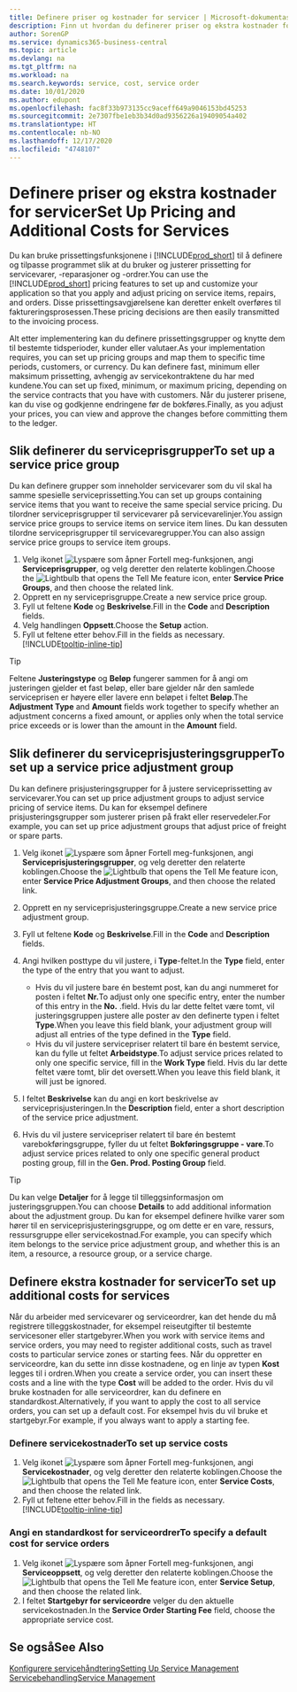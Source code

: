 ```yaml
---
title: Definere priser og kostnader for servicer | Microsoft-dokumentasjon
description: Finn ut hvordan du definerer priser og ekstra kostnader for servicer.
author: SorenGP
ms.service: dynamics365-business-central
ms.topic: article
ms.devlang: na
ms.tgt_pltfrm: na
ms.workload: na
ms.search.keywords: service, cost, service order
ms.date: 10/01/2020
ms.author: edupont
ms.openlocfilehash: fac8f33b973135cc9aceff649a9046153bd45253
ms.sourcegitcommit: 2e7307fbe1eb3b34d0ad9356226a19409054a402
ms.translationtype: HT
ms.contentlocale: nb-NO
ms.lasthandoff: 12/17/2020
ms.locfileid: "4748107"
---
```

# <a name="set-up-pricing-and-additional-costs-for-services"></a><span data-ttu-id="a8c02-103">Definere priser og ekstra kostnader for servicer</span><span class="sxs-lookup"><span data-stu-id="a8c02-103">Set Up Pricing and Additional Costs for Services</span></span>
<span data-ttu-id="a8c02-104">Du kan bruke prissettingsfunksjonene i [!INCLUDE[prod_short](includes/prod_short.md)] til å definere og tilpasse programmet slik at du bruker og justerer prissetting for servicevarer, -reparasjoner og -ordrer.</span><span class="sxs-lookup"><span data-stu-id="a8c02-104">You can use the [!INCLUDE[prod_short](includes/prod_short.md)] pricing features to set up and customize your application so that you apply and adjust pricing on service items, repairs, and orders.</span></span> <span data-ttu-id="a8c02-105">Disse prissettingsavgjørelsene kan deretter enkelt overføres til faktureringsprosessen.</span><span class="sxs-lookup"><span data-stu-id="a8c02-105">These pricing decisions are then easily transmitted to the invoicing process.</span></span>  
  
<span data-ttu-id="a8c02-106">Alt etter implementering kan du definere prissettingsgrupper og knytte dem til bestemte tidsperioder, kunder eller valutaer.</span><span class="sxs-lookup"><span data-stu-id="a8c02-106">As your implementation requires, you can set up pricing groups and map them to specific time periods, customers, or currency.</span></span> <span data-ttu-id="a8c02-107">Du kan definere fast, minimum eller maksimum prissetting, avhengig av servicekontraktene du har med kundene.</span><span class="sxs-lookup"><span data-stu-id="a8c02-107">You can set up fixed, minimum, or maximum pricing, depending on the service contracts that you have with customers.</span></span> <span data-ttu-id="a8c02-108">Når du justerer prisene, kan du vise og godkjenne endringene før de bokføres.</span><span class="sxs-lookup"><span data-stu-id="a8c02-108">Finally, as you adjust your prices, you can view and approve the changes before committing them to the ledger.</span></span>  

## <a name="to-set-up-a-service-price-group"></a><span data-ttu-id="a8c02-109">Slik definerer du serviceprisgrupper</span><span class="sxs-lookup"><span data-stu-id="a8c02-109">To set up a service price group</span></span>
<span data-ttu-id="a8c02-110">Du kan definere grupper som inneholder servicevarer som du vil skal ha samme spesielle serviceprissetting.</span><span class="sxs-lookup"><span data-stu-id="a8c02-110">You can set up groups containing service items that you want to receive the same special service pricing.</span></span> <span data-ttu-id="a8c02-111">Du tilordner serviceprisgrupper til servicevarer på servicevarelinjer.</span><span class="sxs-lookup"><span data-stu-id="a8c02-111">You assign service price groups to service items on service item lines.</span></span> <span data-ttu-id="a8c02-112">Du kan dessuten tilordne serviceprisgrupper til servicevaregrupper.</span><span class="sxs-lookup"><span data-stu-id="a8c02-112">You can also assign service price groups to service item groups.</span></span>  

1. <span data-ttu-id="a8c02-113">Velg ikonet ![Lyspære som åpner Fortell meg-funksjonen](media/ui-search/search_small.png "Fortell hva du vil gjøre"), angi **Serviceprisgrupper**, og velg deretter den relaterte koblingen.</span><span class="sxs-lookup"><span data-stu-id="a8c02-113">Choose the ![Lightbulb that opens the Tell Me feature](media/ui-search/search_small.png "Tell me what you want to do") icon, enter **Service Price Groups**, and then choose the related link.</span></span>  
2. <span data-ttu-id="a8c02-114">Opprett en ny serviceprisgruppe.</span><span class="sxs-lookup"><span data-stu-id="a8c02-114">Create a new service price group.</span></span>  
3. <span data-ttu-id="a8c02-115">Fyll ut feltene **Kode** og **Beskrivelse**.</span><span class="sxs-lookup"><span data-stu-id="a8c02-115">Fill in the **Code** and **Description** fields.</span></span>  
4. <span data-ttu-id="a8c02-116">Velg handlingen **Oppsett**.</span><span class="sxs-lookup"><span data-stu-id="a8c02-116">Choose the **Setup** action.</span></span>  
2. <span data-ttu-id="a8c02-117">Fyll ut feltene etter behov.</span><span class="sxs-lookup"><span data-stu-id="a8c02-117">Fill in the fields as necessary.</span></span> [!INCLUDE[tooltip-inline-tip](includes/tooltip-inline-tip_md.md)]  

 > [!Tip]
 > <span data-ttu-id="a8c02-118">Feltene **Justeringstype** og **Beløp** fungerer sammen for å angi om justeringen gjelder et fast beløp, eller bare gjelder når den samlede serviceprisen er høyere eller lavere enn beløpet i feltet **Beløp**.</span><span class="sxs-lookup"><span data-stu-id="a8c02-118">The **Adjustment Type** and **Amount** fields work together to specify whether an adjustment concerns a fixed amount, or applies only when the total service price exceeds or is lower than the amount in the **Amount** field.</span></span>  

## <a name="to-set-up-a-service-price-adjustment-group"></a><span data-ttu-id="a8c02-119">Slik definerer du serviceprisjusteringsgrupper</span><span class="sxs-lookup"><span data-stu-id="a8c02-119">To set up a service price adjustment group</span></span>  
<span data-ttu-id="a8c02-120">Du kan definere prisjusteringsgrupper for å justere serviceprissetting av servicevarer.</span><span class="sxs-lookup"><span data-stu-id="a8c02-120">You can set up price adjustment groups to adjust service pricing of service items.</span></span> <span data-ttu-id="a8c02-121">Du kan for eksempel definere prisjusteringsgrupper som justerer prisen på frakt eller reservedeler.</span><span class="sxs-lookup"><span data-stu-id="a8c02-121">For example, you can set up price adjustment groups that adjust price of freight or spare parts.</span></span>  
  
1. <span data-ttu-id="a8c02-122">Velg ikonet ![Lyspære som åpner Fortell meg-funksjonen](media/ui-search/search_small.png "Fortell hva du vil gjøre"), angi **Serviceprisjusteringsgrupper**, og velg deretter den relaterte koblingen.</span><span class="sxs-lookup"><span data-stu-id="a8c02-122">Choose the ![Lightbulb that opens the Tell Me feature](media/ui-search/search_small.png "Tell me what you want to do") icon, enter **Service Price Adjustment Groups**, and then choose the related link.</span></span>  
2. <span data-ttu-id="a8c02-123">Opprett en ny serviceprisjusteringsgruppe.</span><span class="sxs-lookup"><span data-stu-id="a8c02-123">Create a new service price adjustment group.</span></span>  
3. <span data-ttu-id="a8c02-124">Fyll ut feltene **Kode** og **Beskrivelse**.</span><span class="sxs-lookup"><span data-stu-id="a8c02-124">Fill in the **Code** and **Description** fields.</span></span>  
4. <span data-ttu-id="a8c02-125">Angi hvilken posttype du vil justere, i **Type**-feltet.</span><span class="sxs-lookup"><span data-stu-id="a8c02-125">In the **Type** field, enter the type of the entry that you want to adjust.</span></span>  
  
    * <span data-ttu-id="a8c02-126">Hvis du vil justere bare én bestemt post, kan du angi nummeret for posten i feltet **Nr.**</span><span class="sxs-lookup"><span data-stu-id="a8c02-126">To adjust only one specific entry, enter the number of this entry in the **No.**</span></span> <span data-ttu-id="a8c02-127">.</span><span class="sxs-lookup"><span data-stu-id="a8c02-127">field.</span></span> <span data-ttu-id="a8c02-128">Hvis du lar dette feltet være tomt, vil justeringsgruppen justere alle poster av den definerte typen i feltet **Type**.</span><span class="sxs-lookup"><span data-stu-id="a8c02-128">When you leave this field blank, your adjustment group will adjust all entries of the type defined in the **Type** field.</span></span>  
    * <span data-ttu-id="a8c02-129">Hvis du vil justere servicepriser relatert til bare én bestemt service, kan du fylle ut feltet **Arbeidstype**.</span><span class="sxs-lookup"><span data-stu-id="a8c02-129">To adjust service prices related to only one specific service, fill in the **Work Type** field.</span></span> <span data-ttu-id="a8c02-130">Hvis du lar dette feltet være tomt, blir det oversett.</span><span class="sxs-lookup"><span data-stu-id="a8c02-130">When you leave this field blank, it will just be ignored.</span></span>  
  
5. <span data-ttu-id="a8c02-131">I feltet **Beskrivelse** kan du angi en kort beskrivelse av serviceprisjusteringen.</span><span class="sxs-lookup"><span data-stu-id="a8c02-131">In the **Description** field, enter a short description of the service price adjustment.</span></span>  
6. <span data-ttu-id="a8c02-132">Hvis du vil justere servicepriser relatert til bare én bestemt varebokføringsgruppe, fyller du ut feltet **Bokføringsgruppe - vare**.</span><span class="sxs-lookup"><span data-stu-id="a8c02-132">To adjust service prices related to only one specific general product posting group, fill in the **Gen. Prod. Posting Group** field.</span></span>

> [!Tip]
> <span data-ttu-id="a8c02-133">Du kan velge **Detaljer** for å legge til tilleggsinformasjon om justeringsgruppen.</span><span class="sxs-lookup"><span data-stu-id="a8c02-133">You can choose **Details** to add additional information about the adjustment group.</span></span> <span data-ttu-id="a8c02-134">Du kan for eksempel definere hvilke varer som hører til en serviceprisjusteringsgruppe, og om dette er en vare, ressurs, ressursgruppe eller servicekostnad.</span><span class="sxs-lookup"><span data-stu-id="a8c02-134">For example, you can specify which item belongs to the service price adjustment group, and whether this is an item, a resource, a resource group, or a service charge.</span></span>  

## <a name="to-set-up-additional-costs-for-services"></a><span data-ttu-id="a8c02-135">Definere ekstra kostnader for servicer</span><span class="sxs-lookup"><span data-stu-id="a8c02-135">To set up additional costs for services</span></span>
<span data-ttu-id="a8c02-136">Når du arbeider med servicevarer og serviceordrer, kan det hende du må registrere tilleggskostnader, for eksempel reiseutgifter til bestemte servicesoner eller startgebyrer.</span><span class="sxs-lookup"><span data-stu-id="a8c02-136">When you work with service items and service orders, you may need to register additional costs, such as travel costs to particular service zones or starting fees.</span></span> <span data-ttu-id="a8c02-137">Når du oppretter en serviceordre, kan du sette inn disse kostnadene, og en linje av typen **Kost** legges til i ordren.</span><span class="sxs-lookup"><span data-stu-id="a8c02-137">When you create a service order, you can insert these costs and a line with the type **Cost** will be added to the order.</span></span> <span data-ttu-id="a8c02-138">Hvis du vil bruke kostnaden for alle serviceordrer, kan du definere en standardkost.</span><span class="sxs-lookup"><span data-stu-id="a8c02-138">Alternatively, if you want to apply the cost to all service orders, you can set up a default cost.</span></span> <span data-ttu-id="a8c02-139">For eksempel hvis du vil bruke et startgebyr.</span><span class="sxs-lookup"><span data-stu-id="a8c02-139">For example, if you always want to apply a starting fee.</span></span>
  
### <a name="to-set-up-service-costs"></a><span data-ttu-id="a8c02-140">Definere servicekostnader</span><span class="sxs-lookup"><span data-stu-id="a8c02-140">To set up service costs</span></span>
1. <span data-ttu-id="a8c02-141">Velg ikonet ![Lyspære som åpner Fortell meg-funksjonen](media/ui-search/search_small.png "Fortell hva du vil gjøre"), angi **Servicekostnader**, og velg deretter den relaterte koblingen.</span><span class="sxs-lookup"><span data-stu-id="a8c02-141">Choose the ![Lightbulb that opens the Tell Me feature](media/ui-search/search_small.png "Tell me what you want to do") icon, enter **Service Costs**, and then choose the related link.</span></span> 
2. <span data-ttu-id="a8c02-142">Fyll ut feltene etter behov.</span><span class="sxs-lookup"><span data-stu-id="a8c02-142">Fill in the fields as necessary.</span></span> [!INCLUDE[tooltip-inline-tip](includes/tooltip-inline-tip_md.md)]  

### <a name="to-specify-a-default-cost-for-service-orders"></a><span data-ttu-id="a8c02-143">Angi en standardkost for serviceordrer</span><span class="sxs-lookup"><span data-stu-id="a8c02-143">To specify a default cost for service orders</span></span>
1. <span data-ttu-id="a8c02-144">Velg ikonet ![Lyspære som åpner Fortell meg-funksjonen](media/ui-search/search_small.png "Fortell hva du vil gjøre"), angi **Serviceoppsett**, og velg deretter den relaterte koblingen.</span><span class="sxs-lookup"><span data-stu-id="a8c02-144">Choose the ![Lightbulb that opens the Tell Me feature](media/ui-search/search_small.png "Tell me what you want to do") icon, enter **Service Setup**, and then choose the related link.</span></span> 
2. <span data-ttu-id="a8c02-145">I feltet **Startgebyr for serviceordre** velger du den aktuelle servicekostnaden.</span><span class="sxs-lookup"><span data-stu-id="a8c02-145">In the **Service Order Starting Fee** field, choose the appropriate service cost.</span></span>

## <a name="see-also"></a><span data-ttu-id="a8c02-146">Se også</span><span class="sxs-lookup"><span data-stu-id="a8c02-146">See Also</span></span>
[<span data-ttu-id="a8c02-147">Konfigurere servicehåndtering</span><span class="sxs-lookup"><span data-stu-id="a8c02-147">Setting Up Service Management</span></span>](service-setup-service.md)  
[<span data-ttu-id="a8c02-148">Servicebehandling</span><span class="sxs-lookup"><span data-stu-id="a8c02-148">Service Management</span></span>](service-service.md)  
